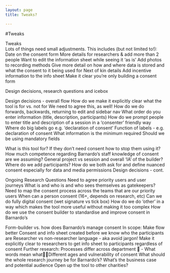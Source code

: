 ```yaml
---
layout: page
title: Tweaks?

---
```

#Tweaks

Tweaks	
Lots of things need small adjustments. This includes (but not limited to!):
Date on the consent form
More details for researchers & add more than 2 people
Want to edit the information sheet while seeing it ‘as is’
Add photos to recording methods
Give more detail on how and where data is stored and what the consent to it being used for
Next of kin details
Add incentive information to the info sheet
Make it clear you’re only building a consent form

Design decisions, research questions and icebox

Design decisions - overall flow
How do we make it explicitly clear what the tool is for vs. not for
We need to agree this, as well!
How do we do forwards, backwards, returning to edit and sidebar nav
What order do you enter information (title, description, participants)
How do we prompt people to enter title and description of a session in a ‘consenter’ friendly way
Where do big labels go e.g. ‘declaration of consent’ 
Function of labels - e.g. declaration of consent
What information is the minimum required
Should we be using mandatory fields

What is this tool for? If they don’t need consent how to stop them using it?
How much competence regarding Barnardo’s staff knowledge of consent are we assuming?
General project vs session and overall ‘IA’ of the builder?
Where do we add participants?
How do we both ask for and define nuanced consent
especially for data and media permissions
Design decisions - cont.

Ongoing Research Questions
Need to agree priority users and user journeys
What is and who is and who sees themselves as gatekeepers?
Need to map the consent process across the teams that are our priority users
When can a person consent (16+, depends on research, etc)
Can we do fully digital consent (wet signature vs tick box)
How do we do ‘other’ in a way which makes the tool more useful without making it too complex 
How do we use the consent builder to standardise and improve consent in Barnardo’s

Form-builder vs. how does Barnardo’s manage consent
In scope:
Make flow better
Consent and info sheet created before we know who the participants are 
Researcher vs non-researcher language - aka avoid jargon!
Make it explicitly clear to researchers to get info sheet to participants regardless of consent
Further research:
Processes differ across department  - What words mean whatDifferent ages and vulnerability of consent
What should the whole research journey be for Barnardo’s?
What’s the business case and potential audience
Open up the tool to other charities?

